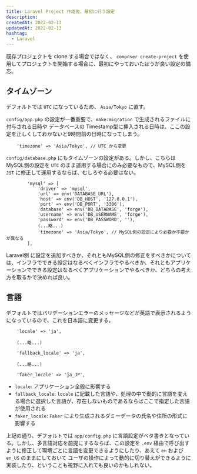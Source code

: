 ```yaml
---
title: Laravel Project 作成後、最初に行う設定
description:
createdAt: 2022-02-13
updatedAt: 2022-02-13
hashtag: 
  - Laravel
---
```


既存プロジェクトを clone する場合ではなく、 `composer create-project` を使用してプロジェクトを開始する場合に、最初にやっておいたほうが良い設定の備忘。

## タイムゾーン

デフォルトでは `UTC` になっているため、 `Asia/Tokyo` に直す。

`config/app.php` の設定が一番重要で、`make:migration` で生成されるファイルに付与される日時や データベースの Timestamp型に挿入される日時は、ここの設定を正しくしておかないと9時間前の日時になってしまう。

```bash[config/app.php]
    'timezone' => 'Asia/Tokyo', // UTC から変更
```

`config/database.php` にもタイムゾーンの設定がある。しかし、こちらはMySQL側の設定を `UTC` のまま運用する場合にのみ必要なもので、MySQL側を`JST` に修正して運用するならば、むしろやる必要はない。

```php[config/database.php]
        'mysql' => [
            'driver' => 'mysql',
            'url' => env('DATABASE_URL'),
            'host' => env('DB_HOST', '127.0.0.1'),
            'port' => env('DB_PORT', '3306'),
            'database' => env('DB_DATABASE', 'forge'),
            'username' => env('DB_USERNAME', 'forge'),
            'password' => env('DB_PASSWORD', ''),
            (...略...)
            'timezone' => 'Asia/Tokyo', // MySQL側の設定により必要か不要かが異なる
        ],
```

Laravel側 に設定を追加すべきか、それともMySQL側の修正をすべきかについては、インフラでできる設定はなるべくインフラでやるべきか、それともアプリケーションでできる設定はなるべくアプリケーションでやるべきか、どちらの考え方を取るかで決めれば良い。


## 言語

デフォルトではバリデーションエラーのメッセージなどが英語で表示されるようになっているので、これを日本語に変更する。

```bash[config/app.php]
    'locale' => 'ja',

    (...略...)

    'fallback_locale' => 'ja',

    (...略...)

    'faker_locale' => 'ja_JP',
```

* `locale`: アプリケーション全般に影響する
* `fallback_locale`:  `locale` に記載した言語や、処理の中で動的に言語を変える場合に選択した言語が、存在しないものであるならばここで指定した言語が使用される
* `faker_locale`: `Faker` により生成されるダミーデータの氏名や住所の形式に影響する

上記の通り、デフォルトでは `app/config.php` に言語設定がベタ書きとなっている。しかし、多言語対応を前提にするならば、この設定を `.env` 経由で呼び出すように修正して環境ごとに言語を変更できるようにしたり、あえて `en` および `en_US` のままにしておいて ユーザの操作によって動的に切り替えができるように実装したり、ということも視野に入れても良いのかもしれない。
